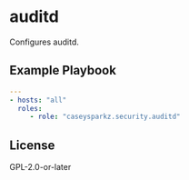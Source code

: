# auditd

Configures auditd.

## Example Playbook

```yaml
---
- hosts: "all"
  roles:
     - role: "caseysparkz.security.auditd"
```

## License

GPL-2.0-or-later
